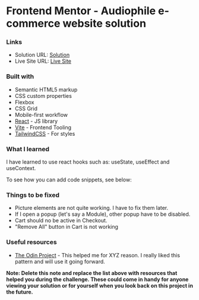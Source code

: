 # Frontend Mentor - Audiophile e-commerce website solution



### Links

- Solution URL: [Solution](https://github.com/DawidGawronskiDev/audiophile-e-commerce-website)
- Live Site URL: [Live Site](https://merry-dolphin-1d55d4.netlify.app/)

### Built with

- Semantic HTML5 markup
- CSS custom properties
- Flexbox
- CSS Grid
- Mobile-first workflow
- [React](https://reactjs.org/) - JS library
- [Vite](https://vitejs.dev/) - Frontend Tooling
- [TailwindCSS](https://tailwindcss.com/) - For styles

### What I learned

I have learned to use react hooks such as: useState, useEffect and useContext.

To see how you can add code snippets, see below:

### Things to be fixed

- Picture elements are not quite working. I have to fix them later.
- If I open a popup (let's say a Module), other popup have to be disabled.
- Cart should no be active in Checkout.
- "Remove All" button in Cart is not working

### Useful resources

- [The Odin Project](https://www.theodinproject.com/) - This helped me for XYZ reason. I really liked this pattern and will use it going forward.

**Note: Delete this note and replace the list above with resources that helped you during the challenge. These could come in handy for anyone viewing your solution or for yourself when you look back on this project in the future.**


